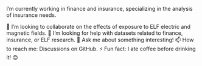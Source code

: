 I’m currently working in finance and insurance, specializing in the analysis of insurance needs.

👯 I’m looking to collaborate on the effects of exposure to ELF electric and magnetic fields.
🤔 I’m looking for help with datasets related to finance, insurance, or ELF research.
💬 Ask me about something interesting!
📫 How to reach me: Discussions on GitHub.
⚡ Fun fact: I ate coffee before drinking it! 😊
